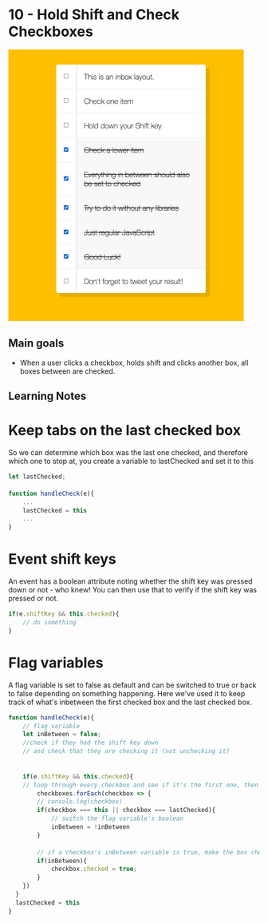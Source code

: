 # 10 - Hold Shift and Check Checkboxes
![](./screenshot10.jpg)

## Main goals

- When a user clicks a checkbox, holds shift and clicks another box, all boxes between are checked.

## Learning Notes
# Keep tabs on the last checked box
So we can determine which box was the last one checked, and therefore which one to stop at, you create a variable to lastChecked and set it to this
``` javascript
let lastChecked;

function handleCheck(e){
    ...
    lastChecked = this
    ...
}
```

# Event shift keys
An event has a boolean attribute noting whether the shift key was pressed down or not - who knew!
You can then use that to verify if the shift key was pressed or not.
``` javascript
if(e.shiftKey && this.checked){
    // do something
}
```

# Flag variables
A flag variable is set to false as default and can be switched to true or back to false depending on something happening. Here we've used it to keep track of what's inbetween the first checked box and the last checked box.
``` javascript
function handleCheck(e){
    // flag variable
    let inBetween = false;
    //check if they had the shift key down
    // and check that they are checking it (not unchecking it)


    if(e.shiftKey && this.checked){
    // loop through every checkbox and see if it's the first one, then continue until it's the last one
        checkboxes.forEach(checkbox => {
        // console.log(checkbox)
        if(checkbox === this || checkbox === lastChecked){
            // switch the flag variable's boolean
            inBetween = !inBetween
        }

        // if a checkbox's inBetween variable is true, make the box checked
        if(inBetween){
            checkbox.checked = true;
        }
    })
  }
  lastChecked = this
}
```